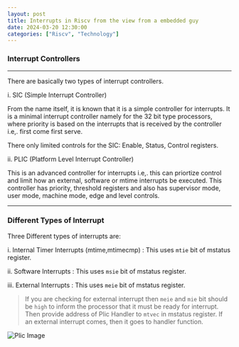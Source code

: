 ```yaml
---
layout: post
title: Interrupts in Riscv from the view from a embedded guy
date: 2024-03-20 12:30:00
categories: ["Riscv", "Technology"]
---
```


### Interrupt Controllers

---------
There are basically two types of interrupt controllers.

i. SIC (Simple Interrupt Controller)

From the name itself, it is known that it is a simple controller for interrupts. It is a minimal interrupt controller namely for the 32 bit type processors, where priority is based on the interrupts that is received by the controller i.e,. first come first serve.

There only limited controls for the SIC: Enable, Status, Control registers.

ii. PLIC (Platform Level Interrupt Controller)

This is an advanced controller for interrupts i.e,. this can priortize control and limit how an external, software or mtime interrupts be executed. This controller has priority, threshold registers and also has supervisor mode, user mode, machine mode, edge and level controls.

--------

### Different Types of Interrupt

Three Different types of interrupts are:

i. Internal Timer Interrupts (mtime,mtimecmp) : This uses `mtie` bit of mstatus register.

ii. Software Interrupts : This uses `msie` bit of mstatus register.

iii. External Interrupts : This uses `meie` bit of mstatus register.

> If you are checking for external interrupt then `meie` and `mie` bit should be `high` to inform the processor that it must be ready for interrupt.
> Then provide address of Plic Handler to `mtvec` in mstatus register.
> If an external interrupt comes, then it goes to handler function.

![Plic Image](../../assets/Pictures/Plic.png)